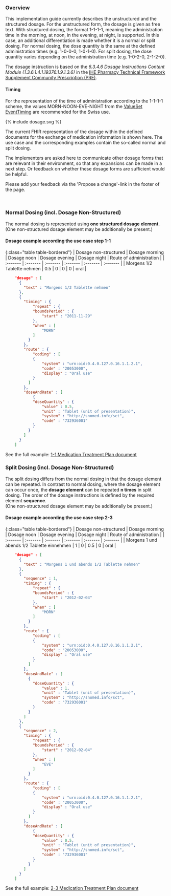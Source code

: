 ### Overview

This implementation guide currently describes the unstructured and the structured dosage. For the unstructured form, the dosage is given as free text. With structured dosing, the format 1-1-1-1, meaning the administration time in the morning, at noon, in the evening, at night, is supported. In this case, an additional differentiation is made whether it is a normal or split dosing. For normal dosing, the dose quantity is the same at the defined administration times (e.g. 1-0-0-0, 1-0-1-0). For split dosing, the dose quantity varies depending on the administration time (e.g. 1-0-2-0, 2-1-2-0).


The dosage instruction is based on the *6.3.4.6 Dosage Instructions Content Module (1.3.6.1.4.1.19376.1.9.1.3.6)* in the [IHE Pharmacy Technical Framework Supplement Community Prescription (PRE)](https://www.ihe.net/uploadedFiles/Documents/Pharmacy/IHE_Pharmacy_Suppl_PRE.pdf).

#### Timing
For the representation of the time of administration according to the 1-1-1-1 scheme, the values MORN-NOON-EVE-NIGHT from the [ValueSet EventTiming](https://www.hl7.org/fhir/valueset-event-timing.html) are recommended for the Swiss use.


<div>{% include dosage.svg %}</div>


<div markdown="5" class="dragon">
    <p>
    The current FHIR representation of the dosage within the defined documents for the exchange of medication information is shown here. The use case and the corresponding examples contain the so-called normal and split dosing. 
    </p>
    <p>
    The implementers are asked here to communicate other dosage forms that are relevant in their environment, so that any expansions can be made in a next step. Or feedback on whether these dosage forms are sufficient would be helpful.
    </p>
    <p>
    Please add your feedback via the 'Propose a change'-link in the footer of the page.
    </p>
</div>
<p>&nbsp;</p>


### Normal Dosing (incl. Dosage Non-Structured)
The normal dosing is represented using **one structured dosage element**.   
(One non-structured dosage element may be additionally be present.)

#### Dosage example according the use case step 1-1

{:class="table table-bordered"}
| Dosage non-structured | Dosage morning | Dosage noon | Dosage evening | Dosage night | Route of administration | 
| :------- | :------- | :------- | :------- | :------- | :------- |
| Morgens 1/2 Tablette nehmen | 0.5 | 0 | 0 | 0 | oral |


```json
    "dosage" : [
      {
        "text" : "Morgens 1/2 Tablette nehmen"
      },
      {
        "timing" : {
            "repeat" : {
            "boundsPeriod" : {
                "start" : "2011-11-29"
            },
            "when" : [
                "MORN"
            ]
          }
        },
        "route" : {
            "coding" : [
            {
                "system" : "urn:oid:0.4.0.127.0.16.1.1.2.1",
                "code" : "20053000",
                "display" : "Oral use"
            }
          ]
        },
        "doseAndRate" : [
            {
            "doseQuantity" : {
                "value" : 0.5,
                "unit" : "Tablet (unit of presentation)",
                "system" : "http://snomed.info/sct",
                "code" : "732936001"
            }
          }
        ]
      }
    ]
```

See the full example: [1-1 Medication Treatment Plan document](Bundle-1-1-MedicationTreatmentPlan.json.html)

### Split Dosing (incl. Dosage Non-Structured)
The split dosing differs from the normal dosing in that the dosage element can be repeated. In contrast to normal dosing, where the dosage element can occur once, the **dosage element** can be repeated **n times** in split dosing. The order of the dosage instructions is defined by the required element **sequence**.   
(One non-structured dosage element may be additionally be present.)

#### Dosage example according the use case step 2-3

{:class="table table-bordered"}
| Dosage non-structured | Dosage morning | Dosage noon | Dosage evening | Dosage night | Route of administration | 
| :------- | :------- | :------- | :------- | :------- | :------- |
| Morgens 1 und abends 1/2 Tablette einnehmen | 1 | 0 | 0.5 | 0 | oral |

```json
    "dosage" : [
      {
        "text" : "Morgens 1 und abends 1/2 Tablette nehmen"
      },
      {
        "sequence" : 1,
        "timing" : {
            "repeat" : {
            "boundsPeriod" : {
                "start" : "2012-02-04"
            },
            "when" : [
                "MORN"
            ]
          }
        },
        "route" : {
            "coding" : [
            {
                "system" : "urn:oid:0.4.0.127.0.16.1.1.2.1",
                "code" : "20053000",
                "display" : "Oral use"
            }
          ]
        },
        "doseAndRate" : [
          {
            "doseQuantity" : {
                "value" : 1,
                "unit" : "Tablet (unit of presentation)",
                "system" : "http://snomed.info/sct",
                "code" : "732936001"
            }
          }
        ]
      },
      {
        "sequence" : 2,
        "timing" : {
            "repeat" : {
            "boundsPeriod" : {
                "start" : "2012-02-04"
            },
            "when" : [
                "EVE"
            ]
          }
        },
        "route" : {
            "coding" : [
            {
                "system" : "urn:oid:0.4.0.127.0.16.1.1.2.1",
                "code" : "20053000",
                "display" : "Oral use"
            }
          ]
        },
        "doseAndRate" : [
            {
            "doseQuantity" : {
                "value" : 0.5,
                "unit" : "Tablet (unit of presentation)",
                "system" : "http://snomed.info/sct",
                "code" : "732936001"
            }
          }
        ]
      }
    ]
```

See the full example: [2-3 Medication Treatment Plan document](Bundle-2-3-MedicationTreatmentPlan.json.html)
